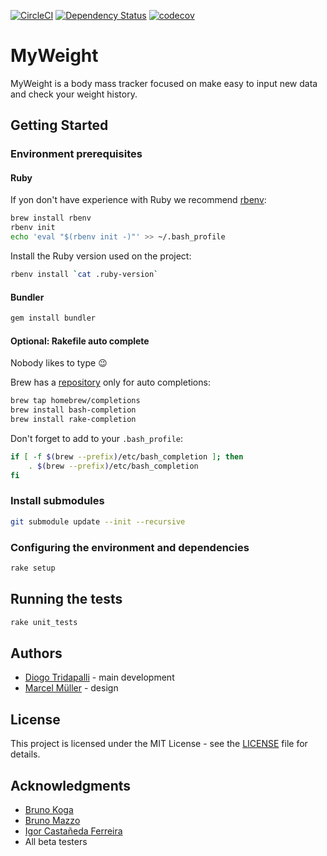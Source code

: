 [![CircleCI](https://circleci.com/gh/diogot/MyWeight.svg?style=svg)](https://circleci.com/gh/diogot/MyWeight)
[![Dependency Status](https://dependencyci.com/github/diogot/MyWeight/badge)](https://dependencyci.com/github/diogot/MyWeight)
[![codecov](https://codecov.io/gh/diogot/MyWeight/branch/master/graph/badge.svg)](https://codecov.io/gh/diogot/MyWeight)

# MyWeight

MyWeight is a body mass tracker focused on make easy to input new data and check your weight history.


## Getting Started

### Environment prerequisites

#### Ruby

If yon don't have experience with Ruby we recommend [rbenv](https://github.com/rbenv/rbenv):

```sh
brew install rbenv
rbenv init
echo 'eval "$(rbenv init -)"' >> ~/.bash_profile
```

Install the Ruby version used on the project:

```sh
rbenv install `cat .ruby-version`
```

#### Bundler

```sh
gem install bundler
```

#### Optional: Rakefile auto complete

Nobody likes to type 😉

Brew has a [repository](https://github.com/Homebrew/homebrew-completions) only for auto completions:

```sh
brew tap homebrew/completions
brew install bash-completion
brew install rake-completion
```

Don't forget to add to your `.bash_profile`:

```sh
if [ -f $(brew --prefix)/etc/bash_completion ]; then
    . $(brew --prefix)/etc/bash_completion
fi
```
### Install submodules

```sh
git submodule update --init --recursive
```

### Configuring the environment and dependencies 

```sh
rake setup
```

## Running the tests

```sh
rake unit_tests
```

## Authors

- [Diogo Tridapalli](https://twitter.com/diogot) - main development
- [Marcel Müller](https://twitter.com/grigio) - design

## License

This project is licensed under the MIT License - see the [LICENSE](LICENSE) file for details.

## Acknowledgments

- [Bruno Koga](https://github.com/brunokoga)
- [Bruno Mazzo](https://github.com/BrunoMazzo)
- [Igor Castañeda Ferreira](https://github.com/igorcferreira)
- All beta testers
